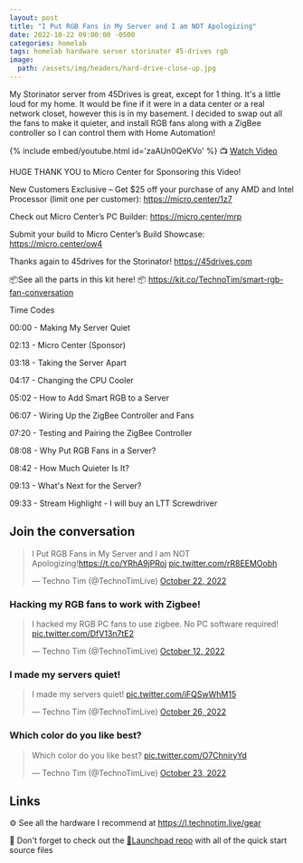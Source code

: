 ```yaml
---
layout: post
title: "I Put RGB Fans in My Server and I am NOT Apologizing"
date: 2022-10-22 09:00:00 -0500
categories: homelab
tags: homelab hardware server storinator 45-drives rgb
image:
  path: /assets/img/headers/hard-drive-close-up.jpg
---
```


My Storinator server from 45Drives is great, except for 1 thing.  It's a little loud for my home.  It would be fine if it were in a data center or a real network closet, however this is in my basement.  I decided to swap out all the fans to make it quieter, and install RGB fans along with a ZigBee controller so I can control them with Home Automation!

{% include embed/youtube.html id='zaAUn0QeKVo' %}
📺 [Watch Video](https://www.youtube.com/watch?v=zaAUn0QeKVo)

HUGE THANK YOU to Micro Center for Sponsoring this Video!

New Customers Exclusive – Get $25 off your purchase of any AMD and Intel Processor (limit one per customer): <https://micro.center/1z7>

Check out Micro Center’s PC Builder: <https://micro.center/mrp>

Submit your build to Micro Center’s Build Showcase: <https://micro.center/ow4>

Thanks again to 45drives for the Storinator!
<https://45drives.com>

📦See all the parts in this kit here! 📦
<https://kit.co/TechnoTim/smart-rgb-fan-conversation>

Time Codes

00:00 - Making My Server Quiet

02:13 - Micro Center (Sponsor)

03:18 - Taking the Server Apart

04:17 - Changing the CPU Cooler

05:02 - How to Add Smart RGB to a Server

06:07 - Wiring Up the ZigBee Controller and Fans

07:20 - Testing and Pairing the ZigBee Controller

08:08 - Why Put RGB Fans in a Server?

08:42 - How Much Quieter Is It?

09:13 - What's Next for the Server?

09:33 - Stream Highlight - I will buy an LTT Screwdriver

## Join the conversation

<blockquote class="twitter-tweet" data-dnt="true" data-theme="dark"><p lang="en" dir="ltr">I Put RGB Fans in My Server and I am NOT Apologizing!<a href="https://t.co/YRhA9jPRoj">https://t.co/YRhA9jPRoj</a> <a href="https://t.co/rR8EEMOobh">pic.twitter.com/rR8EEMOobh</a></p>&mdash; Techno Tim (@TechnoTimLive) <a href="https://twitter.com/TechnoTimLive/status/1583847529719877632?ref_src=twsrc%5Etfw">October 22, 2022</a></blockquote> <script async src="https://platform.twitter.com/widgets.js" charset="utf-8"></script>

### Hacking my RGB fans to work with Zigbee!

<blockquote class="twitter-tweet" data-dnt="true" data-theme="dark"><p lang="en" dir="ltr">I hacked my RGB PC fans to use zigbee. No PC software required! <a href="https://t.co/DfV13n7tE2">pic.twitter.com/DfV13n7tE2</a></p>&mdash; Techno Tim (@TechnoTimLive) <a href="https://twitter.com/TechnoTimLive/status/1580190814839312384?ref_src=twsrc%5Etfw">October 12, 2022</a></blockquote> <script async src="https://platform.twitter.com/widgets.js" charset="utf-8"></script>

### I made my servers quiet!

<blockquote class="twitter-tweet" data-dnt="true" data-theme="dark"><p lang="en" dir="ltr">I made my servers quiet! <a href="https://t.co/iFQSwWhM15">pic.twitter.com/iFQSwWhM15</a></p>&mdash; Techno Tim (@TechnoTimLive) <a href="https://twitter.com/TechnoTimLive/status/1585344146277289984?ref_src=twsrc%5Etfw">October 26, 2022</a></blockquote> <script async src="https://platform.twitter.com/widgets.js" charset="utf-8"></script>

### Which color do you like best?

<blockquote class="twitter-tweet" data-dnt="true" data-theme="dark"><p lang="en" dir="ltr">Which color do you like best? <a href="https://t.co/O7ChniryYd">pic.twitter.com/O7ChniryYd</a></p>&mdash; Techno Tim (@TechnoTimLive) <a href="https://twitter.com/TechnoTimLive/status/1584230898576556032?ref_src=twsrc%5Etfw">October 23, 2022</a></blockquote> <script async src="https://platform.twitter.com/widgets.js" charset="utf-8"></script>

## Links

⚙️ See all the hardware I recommend at <https://l.technotim.live/gear>

🚀 Don't forget to check out the [🚀Launchpad repo](https://l.technotim.live/quick-start) with all of the quick start source files
